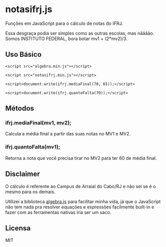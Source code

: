 # notasifrj.js
Funções em JavaScript para o cálculo de notas do IFRJ.

Essa desgraça podia ser simples como as outras escolas, mas nãããão. Somos INSTITUTO FEDERAL, bora botar mv1 + (2*mv2)/3.

## Uso Básico

``<script src="algebra.min.js"></script>``

``<script src="notasifrj.min.js"></script>``

``<script>document.write(ifrj.mediaFinal(70, 65));</script>``

``<script>document.write(ifrj.quantoFalta(70));</script>``

## Métodos

### ifrj.mediaFinal(mv1, mv2);
Calcula a média final a partir das suas notas no MV1 e MV2.

### ifrj.quantoFalta(mv1);
Retorna a nota que você precisa tirar no MV2 para ter 60 de média final.

## Disclaimer
O cálculo é referente ao Campus de Arraial do Cabo/RJ e não sei se é o mesmo para os demais.

Utilizei a biblioteca [algebra.js](http://algebra.js.org/) para facilitar minha vida, já que o JavaScript não tem nada pra resolver equações e expressões facilmente built-in e fazer com as ferramentas nativas iria ser um saco.

## Licensa

MIT
